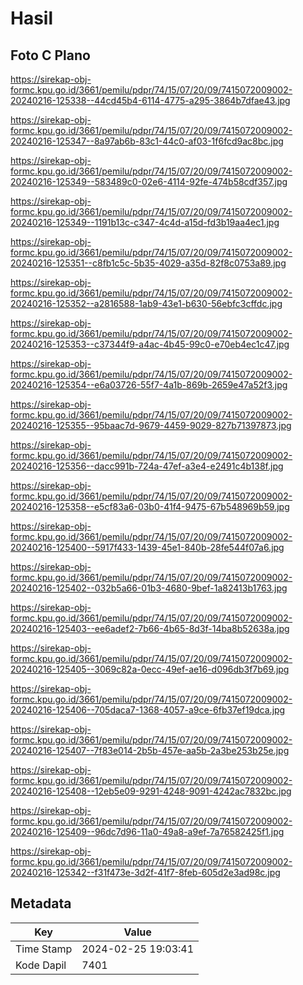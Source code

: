 # Hasil

## Foto C Plano

https://sirekap-obj-formc.kpu.go.id/3661/pemilu/pdpr/74/15/07/20/09/7415072009002-20240216-125338--44cd45b4-6114-4775-a295-3864b7dfae43.jpg

https://sirekap-obj-formc.kpu.go.id/3661/pemilu/pdpr/74/15/07/20/09/7415072009002-20240216-125347--8a97ab6b-83c1-44c0-af03-1f6fcd9ac8bc.jpg

https://sirekap-obj-formc.kpu.go.id/3661/pemilu/pdpr/74/15/07/20/09/7415072009002-20240216-125349--583489c0-02e6-4114-92fe-474b58cdf357.jpg

https://sirekap-obj-formc.kpu.go.id/3661/pemilu/pdpr/74/15/07/20/09/7415072009002-20240216-125349--1191b13c-c347-4c4d-a15d-fd3b19aa4ec1.jpg

https://sirekap-obj-formc.kpu.go.id/3661/pemilu/pdpr/74/15/07/20/09/7415072009002-20240216-125351--c8fb1c5c-5b35-4029-a35d-82f8c0753a89.jpg

https://sirekap-obj-formc.kpu.go.id/3661/pemilu/pdpr/74/15/07/20/09/7415072009002-20240216-125352--a2816588-1ab9-43e1-b630-56ebfc3cffdc.jpg

https://sirekap-obj-formc.kpu.go.id/3661/pemilu/pdpr/74/15/07/20/09/7415072009002-20240216-125353--c37344f9-a4ac-4b45-99c0-e70eb4ec1c47.jpg

https://sirekap-obj-formc.kpu.go.id/3661/pemilu/pdpr/74/15/07/20/09/7415072009002-20240216-125354--e6a03726-55f7-4a1b-869b-2659e47a52f3.jpg

https://sirekap-obj-formc.kpu.go.id/3661/pemilu/pdpr/74/15/07/20/09/7415072009002-20240216-125355--95baac7d-9679-4459-9029-827b71397873.jpg

https://sirekap-obj-formc.kpu.go.id/3661/pemilu/pdpr/74/15/07/20/09/7415072009002-20240216-125356--dacc991b-724a-47ef-a3e4-e2491c4b138f.jpg

https://sirekap-obj-formc.kpu.go.id/3661/pemilu/pdpr/74/15/07/20/09/7415072009002-20240216-125358--e5cf83a6-03b0-41f4-9475-67b548969b59.jpg

https://sirekap-obj-formc.kpu.go.id/3661/pemilu/pdpr/74/15/07/20/09/7415072009002-20240216-125400--5917f433-1439-45e1-840b-28fe544f07a6.jpg

https://sirekap-obj-formc.kpu.go.id/3661/pemilu/pdpr/74/15/07/20/09/7415072009002-20240216-125402--032b5a66-01b3-4680-9bef-1a82413b1763.jpg

https://sirekap-obj-formc.kpu.go.id/3661/pemilu/pdpr/74/15/07/20/09/7415072009002-20240216-125403--ee6adef2-7b66-4b65-8d3f-14ba8b52638a.jpg

https://sirekap-obj-formc.kpu.go.id/3661/pemilu/pdpr/74/15/07/20/09/7415072009002-20240216-125405--3069c82a-0ecc-49ef-ae16-d096db3f7b69.jpg

https://sirekap-obj-formc.kpu.go.id/3661/pemilu/pdpr/74/15/07/20/09/7415072009002-20240216-125406--705daca7-1368-4057-a9ce-6fb37ef19dca.jpg

https://sirekap-obj-formc.kpu.go.id/3661/pemilu/pdpr/74/15/07/20/09/7415072009002-20240216-125407--7f83e014-2b5b-457e-aa5b-2a3be253b25e.jpg

https://sirekap-obj-formc.kpu.go.id/3661/pemilu/pdpr/74/15/07/20/09/7415072009002-20240216-125408--12eb5e09-9291-4248-9091-4242ac7832bc.jpg

https://sirekap-obj-formc.kpu.go.id/3661/pemilu/pdpr/74/15/07/20/09/7415072009002-20240216-125409--96dc7d96-11a0-49a8-a9ef-7a76582425f1.jpg

https://sirekap-obj-formc.kpu.go.id/3661/pemilu/pdpr/74/15/07/20/09/7415072009002-20240216-125342--f31f473e-3d2f-41f7-8feb-605d2e3ad98c.jpg


## Metadata

| Key        | Value               |
| ---------- | ------------------- |
| Time Stamp | 2024-02-25 19:03:41 |
| Kode Dapil | 7401                |



